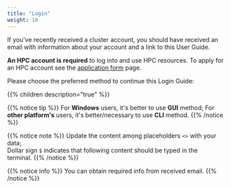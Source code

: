 ```yaml
---
title: "Login"
weight: 10
---
```


If you've recently received a cluster account, you should have received an email with information about your account and a link to this User Guide.

**An HPC account is required** to log into and use HPC resources. To apply for an HPC account see the [application form](https://hpc-nuist-ap.github.io/account/application/application-1/) page.

Please choose the preferred method to continue this Login Guide:

{{% children description="true"   %}}

{{% notice tip %}}
For **Windows** users, it's better to use **GUI** method; For **other platform's** users, it's better/necessary to use **CLI** method.
{{% /notice %}}

{{% notice note %}}
Update the content among placeholders `<>` with your data; <br>Dollar sign `$` indicates that following content should be typed in the terminal.
{{% /notice %}}

{{% notice info %}}
You can obtain required info from received email.
{{% /notice %}}